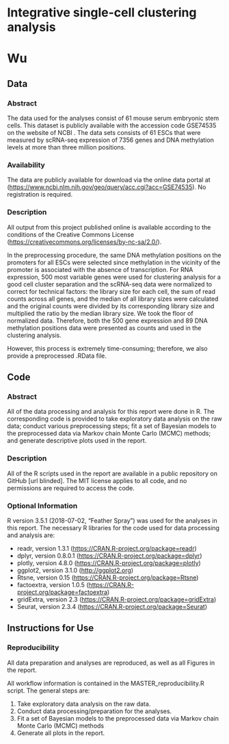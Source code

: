 # Integrative single-cell clustering analysis

# Wu

## Data

### Abstract 

The data used for the analyses consist of 61 mouse serum embryonic stem cells. This dataset is publicly available with the accession code GSE74535 on the website of NCBI . The data sets consists of 61 ESCs that were measured by scRNA-seq expression of 7356 genes and DNA methylation levels at more than three million positions. 

### Availability 

The data are publicly available for download via the online data portal at (https://www.ncbi.nlm.nih.gov/geo/query/acc.cgi?acc=GSE74535). No registration is required.

### Description 

All output from this project published online is available according to the conditions of the Creative Commons License
(https://creativecommons.org/licenses/by-nc-sa/2.0/).

In the preprocessing procedure, the same DNA methylation positions on the promoters for all ESCs were selected since methylation in the vicinity of the promoter is associated with the absence of transcription. For RNA expression, 500 most variable genes were used for clustering analysis for a good cell cluster separation and the scRNA-seq data were normalized to correct for technical factors: the library size for each cell, the sum of read counts across all genes, and the median of all library sizes were calculated and the original counts were divided by its corresponding library size and multiplied the ratio by the median library size. We took the floor of normalized data. Therefore, both the 500 gene expression and 89 DNA methylation positions data were presented as counts and used in the clustering analysis.

However, this process is extremely time-consuming; therefore, we
also provide a preprocessed .RData file.

## Code

### Abstract

All of the data processing and analysis for this report were done in R. The corresponding code is provided to take exploratory data analysis on the raw data; conduct various preprocessing steps; fit a set of Bayesian models to the preprocessed data via Markov chain Monte Carlo (MCMC) methods; and generate descriptive plots used in the
report.

### Description

All of the R scripts used in the report are available in a public repository on GitHub [url blinded]. The MIT license applies to all code, and no permissions are required to access the code.

### Optional Information

R version 3.5.1 (2018-07-02, “Feather Spray”) was used for the analyses in this report. The
necessary R libraries for the code used for data processing and analysis are:

- readr, version 1.3.1 (https://CRAN.R-project.org/package=readr)
- dplyr, version 0.8.0.1 (https://CRAN.R-project.org/package=dplyr)
- plotly, version 4.8.0 (https://CRAN.R-project.org/package=plotly)
- ggplot2, version 3.1.0 (http://ggplot2.org)
- Rtsne, version 0.15 (https://CRAN.R-project.org/package=Rtsne)
- factoextra, version 1.0.5 (https://CRAN.R-project.org/package=factoextra)
- gridExtra, version 2.3 (https://CRAN.R-project.org/package=gridExtra)
- Seurat, version 2.3.4 (https://CRAN.R-project.org/package=Seurat)

## Instructions for Use

### Reproducibility

All data preparation and analyses are reproduced, as well as all Figures in the
report.

All workflow information is contained in the MASTER_reproducibility.R script. The general steps
are:

1. Take exploratory data analysis on the raw data.
2. Conduct data processing/preparation for the analyses.
3. Fit a set of Bayesian models to the preprocessed data via Markov chain Monte Carlo (MCMC) methods
4. Generate all plots in the report.